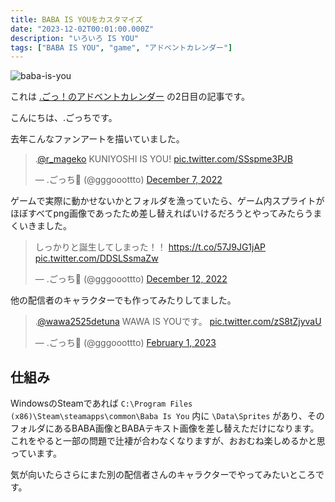 ```yaml
---
title: BABA IS YOUをカスタマイズ
date: "2023-12-02T00:01:00.000Z"
description: "いろいろ IS YOU"
tags: ["BABA IS YOU", "game", "アドベントカレンダー"]
---
```


![baba-is-you](/blog/assets/images/posts/20231202-customize-babaisyou/logo.gif)

これは [.ごっ！のアドベントカレンダー](https://adventar.org/calendars/9122) の2日目の記事です。

こんにちは、.ごっちです。

去年こんなファンアートを描いていました。

<blockquote class="twitter-tweet"><p lang="tl" dir="ltr">.<a href="https://twitter.com/r_mageko?ref_src=twsrc%5Etfw">@r_mageko</a> KUNIYOSHI IS YOU! <a href="https://t.co/SSspme3PJB">pic.twitter.com/SSspme3PJB</a></p>&mdash; .ごっち📝 (@gggooottto) <a href="https://twitter.com/gggooottto/status/1600513264294559744?ref_src=twsrc%5Etfw">December 7, 2022</a></blockquote>

ゲームで実際に動かせないかとフォルダを漁っていたら、ゲーム内スプライトがほぼすべてpng画像であったため差し替えればいけるだろうとやってみたらうまくいきました。

<blockquote class="twitter-tweet"><p lang="ja" dir="ltr">しっかりと誕生してしまった！！ <a href="https://t.co/57J9JG1jAP">https://t.co/57J9JG1jAP</a> <a href="https://t.co/DDSLSsmaZw">pic.twitter.com/DDSLSsmaZw</a></p>&mdash; .ごっち📝 (@gggooottto) <a href="https://twitter.com/gggooottto/status/1602316828767703041?ref_src=twsrc%5Etfw">December 12, 2022</a></blockquote>

他の配信者のキャラクターでも作ってみたりしてました。

<blockquote class="twitter-tweet"><p lang="ja" dir="ltr">.<a href="https://twitter.com/wawa2525detuna?ref_src=twsrc%5Etfw">@wawa2525detuna</a> WAWA IS YOUです。 <a href="https://t.co/zS8tZjyvaU">pic.twitter.com/zS8tZjyvaU</a></p>&mdash; .ごっち📝 (@gggooottto) <a href="https://twitter.com/gggooottto/status/1620727778697150464?ref_src=twsrc%5Etfw">February 1, 2023</a></blockquote>

## 仕組み

WindowsのSteamであれば `C:\Program Files (x86)\Steam\steamapps\common\Baba Is You` 内に `\Data\Sprites` があり、そのフォルダにあるBABA画像とBABAテキスト画像を差し替えただけになります。
これをやると一部の問題で辻褄が合わなくなりますが、おおむね楽しめるかと思っています。

気が向いたらさらにまた別の配信者さんのキャラクターでやってみたいところです。
